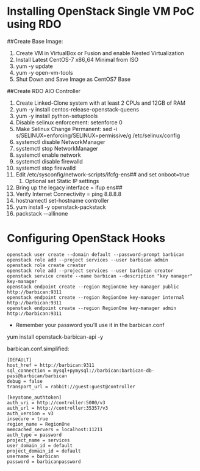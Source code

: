 # Installing OpenStack Single VM PoC using RDO

##Create Base Image:
1. Create VM in VirtualBox or Fusion and enable Nested Virtualization
2. Install Latest CentOS-7 x86_64 Minimal from ISO
3. yum -y update
4. yum -y open-vm-tools
5. Shut Down and Save Image as CentOS7 Base

##Create RDO AIO Controller
1. Create Linked-Clone system with at least 2 CPUs and 12GB of RAM
2. yum -y install centos-release-openstack-queens
3. yum -y install python-setuptools
4. Disable selinux enforcement: setenforce 0
5. Make Selinux Change Permanent:  sed -i s/SELINUX=enforcing/SELINUX=permissive/g /etc/selinux/config
6. systemctl disable NetworkManager
7. systemctl stop NetworkManager
8. systemctl enable network
9. systemctl disable firewalld
10. systemctl stop firewalld
11. Edit /etc/sysconfig/network-scripts/ifcfg-ens## and set onboot=true
    1. Optional set Static IP settings
12. Bring up the legacy interface = ifup ens##
13. Verify Internet Connectivity = ping 8.8.8.8
14. hostnamectl set-hostname controller
15. yum install -y openstack-packstack
16. packstack --allinone

# Configuring OpenStack Hooks

```
openstack user create --domain default --password-prompt barbican
openstack role add --project services --user barbican admin
openstack role create creator
openstack role add --project services --user barbican creator
openstack service create --name barbican --description "key manager" key-manager
openstack endpoint create --region RegionOne key-manager public http://barbican:9311
openstack endpoint create --region RegionOne key-manager internal http://barbican:9311
openstack endpoint create --region RegionOne key-manager admin http://barbican:9311
```
* Remember your password you'll use it in the barbican.conf

yum install openstack-barbican-api -y

barbican.conf.simplified:
```
[DEFAULT]
host_href = http://barbican:9311
sql_connection = mysql+pymysql://barbican:barbican-db-pass@barbican/barbican
debug = false
transport_url = rabbit://guest:guest@controller

[keystone_authtoken]
auth_uri = http://controller:5000/v3
auth_url = http://controller:35357/v3
auth_version = v3
insecure = true
region_name = RegionOne
memcached_servers = localhost:11211
auth_type = password
project_name = services
user_domain_id = default
project_domain_id = default
username = barbican
password = barbicanpassword
```

